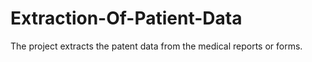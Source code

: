 # Extraction-Of-Patient-Data
The project extracts the patent data from the medical reports or forms.

